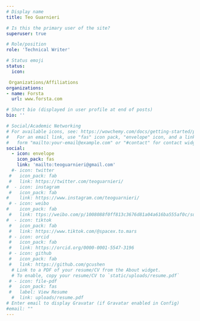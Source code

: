 ```yaml
---
# Display name
title: Teo Guarnieri

# Is this the primary user of the site?
superuser: true

# Role/position
role: 'Technical Writer'

# Status emoji
status:
  icon: 

 Organizations/Affiliations
organizations:
- name: Forsta
  url: www.forsta.com

# Short bio (displayed in user profile at end of posts)
bio: ''

# Social/Academic Networking
# For available icons, see: https://wowchemy.com/docs/getting-started/page-builder/#icons
#   For an email link, use "fas" icon pack, "envelope" icon, and a link in the
#   form "mailto:your-email@example.com" or "#contact" for contact widget.
social:
  - icon: envelope
    icon_pack: fas
    link: 'mailto:teoguarnieri@gmail.com'
  #- icon: twitter
 #   icon_pack: fab
 #   link: https://twitter.com/teoguarnieri/
#  - icon: instagram
 #   icon_pack: fab
#    link: https://www.instagram.com/teoguarnieri/
 # - icon: weibo
#    icon_pack: fab
 #   link: ttps://weibo.com/p/1008088f0ff813c3676d81a04a616ba555af0c/super_index
#  - icon: tiktok
 #   icon_pack: fab
 #   link: https://www.tiktok.com/@spacex.to.mars
 # - icon: orcid
 #   icon_pack: fab
 #   link: https://orcid.org/0000-0001-5547-3196
 # - icon: github
 #   icon_pack: fab
 #   link: https://github.com/gcushen
  # Link to a PDF of your resume/CV from the About widget.
  # To enable, copy your resume/CV to `static/uploads/resume.pdf`
 # - icon: file-pdf
 #   icon_pack: fas
 #   label: View Resume
  #  link: uploads/resume.pdf
# Enter email to display Gravatar (if Gravatar enabled in Config)
#email: ""
---
```

